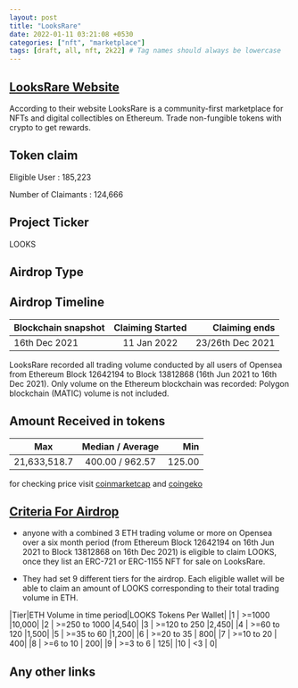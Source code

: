 ```yaml
---
layout: post
title: "LooksRare"
date: 2022-01-11 03:21:08 +0530
categories: ["nft", "marketplace"]
tags: [draft, all, nft, 2k22] # Tag names should always be lowercase
---
```


## [LooksRare Website](https://looksrare.org/)

According to their website LooksRare is a community-first marketplace for NFTs and digital collectibles on Ethereum. Trade non-fungible tokens with crypto to get rewards.

## Token claim

Eligible User : 185,223

Number of Claimants : 124,666

## Project Ticker

LOOKS

## Airdrop Type

## Airdrop Timeline

| Blockchain snapshot | Claiming Started |    Claiming ends |
| ------------------- | :--------------: | ---------------: |
| 16th Dec 2021       |   11 Jan 2022    | 23/26th Dec 2021 |

LooksRare recorded all trading volume conducted by all users of Opensea from Ethereum Block 12642194 to Block 13812868 (16th Jun 2021 to 16th Dec 2021). Only volume on the Ethereum blockchain was recorded: Polygon blockchain (MATIC) volume is not included.

## Amount Received in tokens

| Max          | Median / Average |    Min |
| ------------ | :--------------: | -----: |
| 21,633,518.7 | 400.00 / 962.57  | 125.00 |

for checking price visit [coinmarketcap](https://coinmarketcap.com/currencies/looksrare) and [coingeko](https://www.coingecko.com/en/coins/looksrare)

## [Criteria For Airdrop](https://docs.looksrare.org/guides/faqs/what-is-the-looks-airdrop)

- anyone with a combined 3 ETH trading volume or more on Opensea over a six month period (from Ethereum Block 12642194 on 16th Jun 2021 to Block 13812868 on 16th Dec 2021) is eligible to claim LOOKS, once they list an ERC-721 or ERC-1155 NFT for sale on LooksRare.

- They had set 9 different tiers for the airdrop. Each eligible wallet will be able to claim an amount of LOOKS corresponding to their total trading volume in ETH.

|Tier|ETH Volume in time period|LOOKS Tokens Per Wallet|
|1 | >=1000 |10,000|
|2 | >=250 to 1000 |4,540|
|3 | >=120 to 250 |2,450|
|4 | >=60 to 120 |1,500|
|5 | >=35 to 60 |1,200|
|6 | >=20 to 35 | 800|
|7 | >=10 to 20 | 400|
|8 | >=6 to 10 | 200|
|9 | >=3 to 6 | 125|
|10 | <3 | 0|

## Any other links
